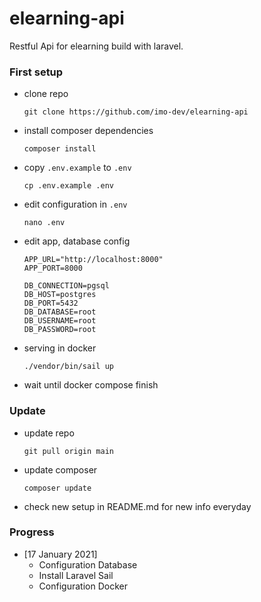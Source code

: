 # elearning-api
Restful Api for elearning build with laravel.

### First setup
* clone repo
  ```
  git clone https://github.com/imo-dev/elearning-api
  ```
* install composer dependencies
  ```
  composer install
  ```
* copy `.env.example` to `.env`
  ```
  cp .env.example .env
  ```
* edit configuration in `.env`
  ```
  nano .env
  ```
* edit app, database config
  ```
  APP_URL="http://localhost:8000"
  APP_PORT=8000

  DB_CONNECTION=pgsql
  DB_HOST=postgres
  DB_PORT=5432
  DB_DATABASE=root
  DB_USERNAME=root
  DB_PASSWORD=root
  ```
* serving in docker
  ```
  ./vendor/bin/sail up
  ```
* wait until docker compose finish


### Update
* update repo
  ```
  git pull origin main
  ```
* update composer
  ```
  composer update
  ```
* check new setup in README.md for new info everyday

### Progress
* [17 January 2021]
  - Configuration Database
  - Install Laravel Sail
  - Configuration Docker